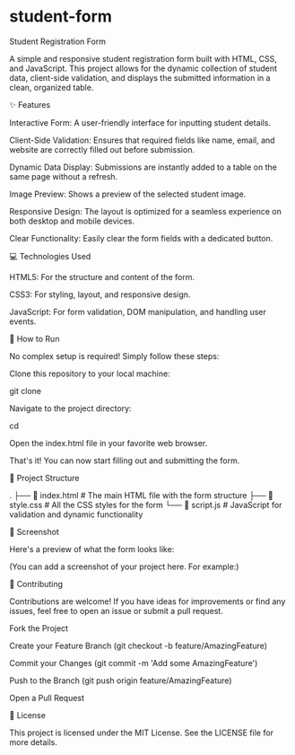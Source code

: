 # student-form
Student Registration Form

A simple and responsive student registration form built with HTML, CSS, and JavaScript. This project allows for the dynamic collection of student data, client-side validation, and displays the submitted information in a clean, organized table.

✨ Features

Interactive Form: A user-friendly interface for inputting student details.

Client-Side Validation: Ensures that required fields like name, email, and website are correctly filled out before submission.

Dynamic Data Display: Submissions are instantly added to a table on the same page without a refresh.

Image Preview: Shows a preview of the selected student image.

Responsive Design: The layout is optimized for a seamless experience on both desktop and mobile devices.

Clear Functionality: Easily clear the form fields with a dedicated button.

💻 Technologies Used

HTML5: For the structure and content of the form.

CSS3: For styling, layout, and responsive design.

JavaScript: For form validation, DOM manipulation, and handling user events.

🚀 How to Run

No complex setup is required! Simply follow these steps:

Clone this repository to your local machine:

git clone <your-repository-url>


Navigate to the project directory:

cd <project-directory>


Open the index.html file in your favorite web browser.

That's it! You can now start filling out and submitting the form.

📂 Project Structure

.
├── 📄 index.html      # The main HTML file with the form structure
├── 🎨 style.css       # All the CSS styles for the form
└── 📜 script.js       # JavaScript for validation and dynamic functionality


📸 Screenshot

Here's a preview of what the form looks like:

(You can add a screenshot of your project here. For example:)

🤝 Contributing

Contributions are welcome! If you have ideas for improvements or find any issues, feel free to open an issue or submit a pull request.

Fork the Project

Create your Feature Branch (git checkout -b feature/AmazingFeature)

Commit your Changes (git commit -m 'Add some AmazingFeature')

Push to the Branch (git push origin feature/AmazingFeature)

Open a Pull Request

📄 License

This project is licensed under the MIT License. See the LICENSE file for more details.

